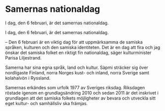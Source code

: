 # Samernas nationaldag

I dag, den 6 februari, är det samernas nationaldag.

I dag, den 6 februari, är det samernas nationaldag.

– Den 6 februari är en viktig dag för att uppmärksamma de samiska språken, kulturen och den samiska identiteten. Det är en dag att fira och jag önskar det samiska folket en riktigt fin nationaldag, säger kulturminister Parisa Liljestrand.

Samerna har sina egna språk, land och kultur. Sàpmi sträcker sig över nordligaste Finland, norra Norges kust- och inland, norra Sverige samt kolahalvön i Ryssland.

Samernas erkändes som urfolk 1977 av Sveriges riksdag. Riksdagen röstade igenom en grundlagsändring 2010 och sedan 2011 är det inskrivet i grundlagen att det samiska folkets möjligheter av bevara och utveckla sitt eget kultur- och samhällsliv ska främjas.
